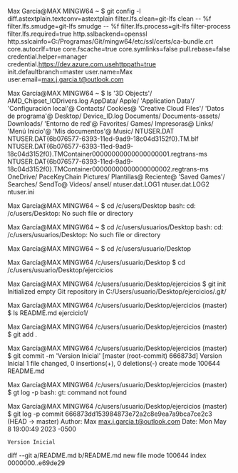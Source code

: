Max García@MAX MINGW64 ~
$ git config -l
diff.astextplain.textconv=astextplain
filter.lfs.clean=git-lfs clean -- %f
filter.lfs.smudge=git-lfs smudge -- %f
filter.lfs.process=git-lfs filter-process
filter.lfs.required=true
http.sslbackend=openssl
http.sslcainfo=G:/Programas/Git/mingw64/etc/ssl/certs/ca-bundle.crt
core.autocrlf=true
core.fscache=true
core.symlinks=false
pull.rebase=false
credential.helper=manager
credential.https://dev.azure.com.usehttppath=true
init.defaultbranch=master
user.name=Max
user.email=max.j.garcia.t@outlook.com

Max García@MAX MINGW64 ~
$ ls
'3D Objects'/
 AMD_Chipset_IODrivers.log
 AppData/
 Apple/
'Application Data'/
'Configuración local'@
 Contacts/
 Cookies@
'Creative Cloud Files'/
'Datos de programa'@
 Desktop/
 Device_ID.log
 Documents/
 Documents-assets/
 Downloads/
'Entorno de red'@
 Favorites/
 Games/
 Impresoras@
 Links/
'Menú Inicio'@
'Mis documentos'@
 Music/
 NTUSER.DAT
 NTUSER.DAT{6b076577-6393-11ed-9ad9-18c04d3152f0}.TM.blf
 NTUSER.DAT{6b076577-6393-11ed-9ad9-18c04d3152f0}.TMContainer00000000000000000001.regtrans-ms
 NTUSER.DAT{6b076577-6393-11ed-9ad9-18c04d3152f0}.TMContainer00000000000000000002.regtrans-ms
 OneDrive/
 PaceKeyChain
 Pictures/
 Plantillas@
 Reciente@
'Saved Games'/
 Searches/
 SendTo@
 Videos/
 ansel/
 ntuser.dat.LOG1
 ntuser.dat.LOG2
 ntuser.ini

Max García@MAX MINGW64 ~
$ cd /c/users/Desktop
bash: cd: /c/users/Desktop: No such file or directory

Max García@MAX MINGW64 ~
$ cd /c/users/usuarios/Desktop
bash: cd: /c/users/usuarios/Desktop: No such file or directory

Max García@MAX MINGW64 ~
$ cd /c/users/usuario/Desktop

Max García@MAX MINGW64 /c/users/usuario/Desktop
$ cd /c/users/usuario/Desktop/ejercicios

Max García@MAX MINGW64 /c/users/usuario/Desktop/ejercicios
$ git init
Initialized empty Git repository in C:/Users/usuario/Desktop/ejercicios/.git/

Max García@MAX MINGW64 /c/users/usuario/Desktop/ejercicios (master)
$ ls
README.md  ejercicio1/

Max García@MAX MINGW64 /c/users/usuario/Desktop/ejercicios (master)
$ git add .

Max García@MAX MINGW64 /c/users/usuario/Desktop/ejercicios (master)
$ git commit -m 'Version Inicial'
[master (root-commit) 666873d] Version Inicial
 1 file changed, 0 insertions(+), 0 deletions(-)
 create mode 100644 README.md

Max García@MAX MINGW64 /c/users/usuario/Desktop/ejercicios (master)
$ gt log -p
bash: gt: command not found

Max García@MAX MINGW64 /c/users/usuario/Desktop/ejercicios (master)
$ git log -p
commit 666873dd153984873e72a2c8e9ea7a9bca7ce2c3 (HEAD -> master)
Author: Max <max.j.garcia.t@outlook.com>
Date:   Mon May 8 19:00:49 2023 -0500

    Version Inicial

diff --git a/README.md b/README.md
new file mode 100644
index 0000000..e69de29
